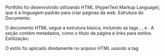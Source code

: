 Portfólio foi desenvolvido utilizando HTML (HyperText Markup Language), que é a linguagem padrão para criar páginas da web.
Estrutura do Documento:

O documento HTML segue a estrutura básica, incluindo as tags <html>, <head>, e <body>.
A seção <head> contém metadados, como o título da página e links para estilos.
Estilização:

O estilo foi aplicado diretamente no arquivo HTML usando a tag <style>, que contém CSS (Cascading Style Sheets) para definir a aparência visual da página.
O CSS foi utilizado para estilizar elementos como o corpo da página, cabeçalho, seções, listas e rodapé, incluindo cores, fontes, margens e sombreamento.
Seções do Portfólio:

O portfólio é dividido em várias seções:
Sobre Mim: Uma breve descrição pessoal.
Habilidades: Uma lista de competências e conhecimentos.
Projetos: Descrição de um projeto específico desenvolvido em Python.
Contato: Informações de contato, incluindo telefone, e-mail e LinkedIn.
Links e Navegação:

Links foram incorporados para permitir que os visitantes entrem em contato via e-mail e acessem o perfil do LinkedIn.
Responsividade:

O layout foi projetado para ser simples e responsivo, adaptando-se a diferentes tamanhos de tela, embora não tenha sido utilizado um framework específico para responsividade.
Publicação:

Limk de acesso:https://brenogamademiranda.github.io/Potifolio_Pagina/
